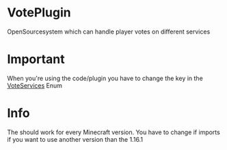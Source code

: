 # VotePlugin
 OpenSourcesystem which can handle player votes on different services
 
# Important
 When you're using the code/plugin you have to change the key in the [VoteServices](https://github.com/Sigabiel/VotePlugin/blob/master/src/de/sigabiel/vote/voteservice/VoteServices.java) Enum
 
# Info
 The should work for every Minecraft version. You have to change if imports if you want
 to use another version than the 1.16.1
